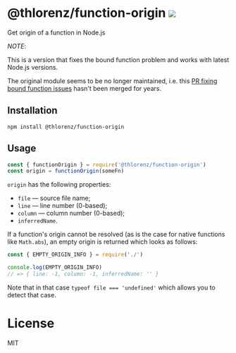 # @thlorenz/function-origin [![](https://github.com/thlorenz/function-origin/workflows/Node%20CI/badge.svg?branch=master)](https://github.com/thlorenz/function-origin/actions)

Get origin of a function in Node.js

_NOTE_:

This is a version that fixes the bound function problem and works with latest Node.js versions.

The original module seems to be no longer maintained, i.e. this [PR fixing bound function
issues](https://github.com/vkurchatkin/function-origin/pull/8) hasn't been merged for years.

## Installation

```
npm install @thlorenz/function-origin
```

## Usage

```js
const { functionOrigin } = require('@thlorenz/function-origin')
const origin = functionOrigin(someFn)
```

`origin` has the following properties:

 - `file` — source file name;
 - `line` — line number (0-based);
 - `column` — column number (0-based);
 - `inferredName`.

If a function's origin cannot be resolved (as is the case for native functions like
`Math.abs`), an empty origin is returned which looks as follows:

```js
const { EMPTY_ORIGIN_INFO } = require('./')

console.log(EMPTY_ORIGIN_INFO)
// => { line: -1, column: -1, inferredName: '' }
```

Note that in that case `typeof file === 'undefined'` which allows you to detect that case.

# License

MIT
